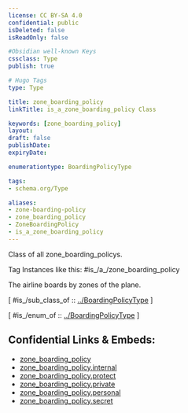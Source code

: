 ```yaml
---
license: CC BY-SA 4.0
confidential: public
isDeleted: false
isReadOnly: false

#Obsidian well-known Keys
cssclass: Type
publish: true

# Hugo Tags
type: Type

title: zone_boarding_policy
linkTitle: is_a_zone_boarding_policy Class

keywords: [zone_boarding_policy]
layout: 
draft: false
publishDate:
expiryDate: 

enumerationtype: BoardingPolicyType

tags:
- schema.org/Type

aliases:
- zone-boarding-policy
- zone_boarding_policy
- ZoneBoardingPolicy
- is_a_zone_boarding_policy
---
```


Class of all zone_boarding_policys.

Tag Instances like this: 
#is_/a_/zone_boarding_policy

The airline boards by zones of the plane.

[ #is_/sub_class_of :: [../BoardingPolicyType](../BoardingPolicyType) ]

[ #is_/enum_of :: [../BoardingPolicyType](../BoardingPolicyType) ]



## Confidential Links & Embeds: 
- [zone_boarding_policy](../../../../../../../_public/schema.org/Type/is_a_/intangible/enumeration/boarding_policy_type/zone_boarding_policy.md) 
- [zone_boarding_policy.internal](../../../../../../../_internal/schema.org/Type/is_a_/intangible/enumeration/boarding_policy_type/zone_boarding_policy.internal.md) 
- [zone_boarding_policy.protect](../../../../../../../_protect/schema.org/Type/is_a_/intangible/enumeration/boarding_policy_type/zone_boarding_policy.protect.md) 
- [zone_boarding_policy.private](../../../../../../../_private/schema.org/Type/is_a_/intangible/enumeration/boarding_policy_type/zone_boarding_policy.private.md) 
- [zone_boarding_policy.personal](../../../../../../../_personal/schema.org/Type/is_a_/intangible/enumeration/boarding_policy_type/zone_boarding_policy.personal.md) 
- [zone_boarding_policy.secret](../../../../../../../_secret/schema.org/Type/is_a_/intangible/enumeration/boarding_policy_type/zone_boarding_policy.secret.md) 
